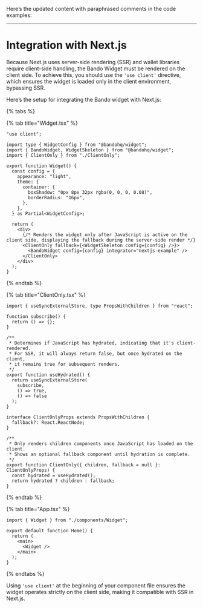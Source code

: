 Here’s the updated content with paraphrased comments in the code examples:

---

# Integration with Next.js

Because Next.js uses server-side rendering (SSR) and wallet libraries require client-side handling, the Bando Widget must be rendered on the client side. To achieve this, you should use the `'use client'` directive, which ensures the widget is loaded only in the client environment, bypassing SSR.

Here’s the setup for integrating the Bando widget with Next.js:

{% tabs %}

{% tab title="Widget.tsx" %}

```tsx
"use client";

import type { WidgetConfig } from "@bandohq/widget";
import { BandoWidget, WidgetSkeleton } from "@bandohq/widget";
import { ClientOnly } from "./ClientOnly";

export function Widget() {
  const config = {
    appearance: "light",
    theme: {
      container: {
        boxShadow: "0px 8px 32px rgba(0, 0, 0, 0.08)",
        borderRadius: "16px",
      },
    },
  } as Partial<WidgetConfig>;

  return (
    <div>
      {/* Renders the widget only after JavaScript is active on the client side, displaying the fallback during the server-side render */}
      <ClientOnly fallback={<WidgetSkeleton config={config} />}>
        <BandoWidget config={config} integrator="nextjs-example" />
      </ClientOnly>
    </div>
  );
}
```

{% endtab %}

{% tab title="ClientOnly.tsx" %}

```tsx
import { useSyncExternalStore, type PropsWithChildren } from "react";

function subscribe() {
  return () => {};
}

/**
 * Determines if JavaScript has hydrated, indicating that it's client-rendered.
 * For SSR, it will always return false, but once hydrated on the client,
 * it remains true for subsequent renders.
 */
export function useHydrated() {
  return useSyncExternalStore(
    subscribe,
    () => true,
    () => false
  );
}

interface ClientOnlyProps extends PropsWithChildren {
  fallback?: React.ReactNode;
}

/**
 * Only renders children components once JavaScript has loaded on the client.
 * Shows an optional fallback component until hydration is complete.
 */
export function ClientOnly({ children, fallback = null }: ClientOnlyProps) {
  const hydrated = useHydrated();
  return hydrated ? children : fallback;
}
```

{% endtab %}

{% tab title="App.tsx" %}

```tsx
import { Widget } from "./components/Widget";

export default function Home() {
  return (
    <main>
      <Widget />
    </main>
  );
}
```

{% endtabs %}

Using `'use client'` at the beginning of your component file ensures the widget operates strictly on the client side, making it compatible with SSR in Next.js.
